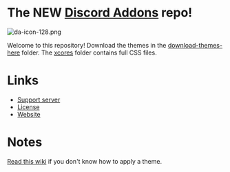 # The NEW [Discord Addons](https://discord-addons.github.io/da-website/main) repo!

![da-icon-128.png](https://user-images.githubusercontent.com/87938141/128053815-82893338-c843-4b98-86ff-f8f3aee76fb2.png)

Welcome to this repository! Download the themes in the [download-themes-here](https://github.com/discord-addons/discord-addons/tree/master/download-themes-here) folder. The [xcores](https://github.com/discord-addons/discord-addons/tree/master/xcores) folder contains full CSS files.

# Links

- [Support server](https://discord.gg/g9heA3p6WW)
- [License](https://github.com/discord-addons/discord-addons/blob/master/LICENSE.md)
- [Website](https://discord-addons.github.io/main)

# Notes

[Read this wiki](https://github.com/discord-addons/discord-addons/wiki) if you don't know how to apply a theme.
